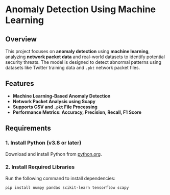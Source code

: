 # Anomaly Detection Using Machine Learning

## Overview
This project focuses on **anomaly detection** using **machine learning**, analyzing **network packet data** and real-world datasets to identify potential security threats. The model is designed to detect abnormal patterns using datasets like Twitter training data and `.pkt` network packet files.

## Features
- **Machine Learning-Based Anomaly Detection**
- **Network Packet Analysis using Scapy**
- **Supports CSV and `.pkt` File Processing**
- **Performance Metrics: Accuracy, Precision, Recall, F1 Score**

## Requirements

### 1. Install Python (v3.8 or later)
Download and install Python from [python.org](https://www.python.org/).

### 2. Install Required Libraries
Run the following command to install dependencies:

```bash
pip install numpy pandas scikit-learn tensorflow scapy
